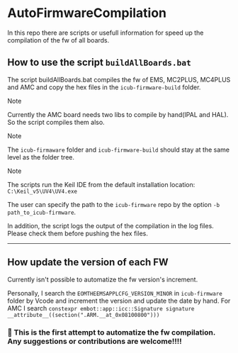 # AutoFirmwareCompilation

In this repo there are scripts or usefull information for speed up the compilation of the fw of all boards.

## How to use the script `buildAllBoards.bat`
The script buildAllBoards.bat compiles the fw of EMS, MC2PLUS, MC4PLUS and AMC and copy the hex files in the `icub-firmware-build` folder.

> [!Note]
> Currently the AMC board needs two libs to compile by hand(IPAL and HAL). So the script compiles them also.

> [!Note]
> The `icub-firmaware` folder and `icub-firmware-build` should stay at the same level as the folder tree.

> [!Note]
> The scripts run the Keil IDE from the default installation location: `C:\Keil_v5\UV4\UV4.exe`


The user can specify the path to the `icub-firmware` repo by the option `-b path_to_icub-firmware`.

In addition, the script logs the output of the compilation in the log files. Please check them before pushing the hex files.


-----------------------------------------
## How update the version of each FW
Currently isn't possible to automatize the fw version's increment.

Personally, I search the `EOMTHEEMSAPPLCFG_VERSION_MINOR` in `icub-firmware` folder by Vcode and increment the version and update the date by hand.
For  AMC I search `constexpr embot::app::icc::Signature signature __attribute__((section(".ARM.__at_0x08100800")))` 


### 🚧 This is the first attempt to automatize the fw compilation. Any suggestions or contributions are welcome!!!!
